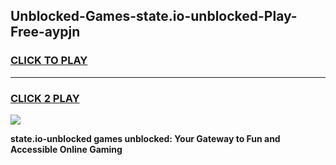 
## Unblocked-Games-state.io-unblocked-Play-Free-aypjn
<h3>
<a href="https://premium76.site?title=state.io-unblocked&ref=10A">CLICK TO PLAY</a></h3>
<hr>

<h3>
<a href="https://premium76.site?title=state.io-unblocked&ref=10A">CLICK 2 PLAY</a>
  
</h3>

<a href="https://premium76.site?title=state.io-unblocked&ref=10A"><img src="https://clearcache.store/games.png"></a>


**state.io-unblocked games unblocked: Your Gateway to Fun and Accessible Online Gaming**
